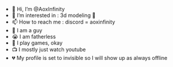 - 👋 Hi, I’m @AoxInfinity
- 👀 I’m interested in : 3d modeling 🎲
- 📫 How to reach me : discord = aoxinfinity
- 🧔 I am a guy
- 😭 I am fatherless
- 👾 I play games, okay
- 📺 I mostly just watch youtube
- 💔 My profile is set to invisible so I will show up as always offline
